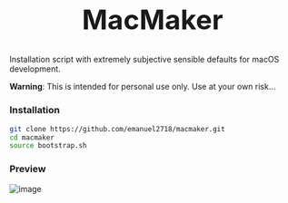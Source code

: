 <h1 align="center" style="font-size: 3rem;">
MacMaker
</h1>

Installation script with extremely subjective sensible defaults for macOS development.

**Warning**: This is intended for personal use only. Use at your own risk...

### Installation

```sh
git clone https://github.com/emanuel2718/macmaker.git
cd macmaker
source bootstrap.sh
```

### Preview

![image](https://user-images.githubusercontent.com/55965894/211152295-fd2f660b-84ae-473f-a4c0-d9d3349602e3.png)
